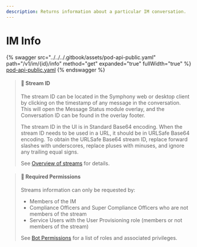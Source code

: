 ```yaml
---
description: Returns information about a particular IM conversation.
---
```


# IM Info

{% swagger src="../../../.gitbook/assets/pod-api-public.yaml" path="/v1/im/{id}/info" method="get" expanded="true" fullWidth="true" %}
[pod-api-public.yaml](../../../.gitbook/assets/pod-api-public.yaml)
{% endswagger %}

> #### 📘 Stream ID
>
> The stream ID can be located in the Symphony web or desktop client by clicking on the timestamp of any message in the conversation. This will open the Message Status module overlay, and the Conversation ID can be found in the overlay footer.
>
> The stream ID in the UI is in Standard Base64 encoding. When the stream ID needs to be used in a URL, it should be in URLSafe Base64 encoding. To obtain the URLSafe Base64 stream ID, replace forward slashes with underscores, replace pluses with minuses, and ignore any trailing equal signs.
>
> See [Overview of streams](https://docs.developers.symphony.com/building-bots-on-symphony/datafeed/overview-of-streams) for details.

> #### 🚧 Required Permissions
>
> Streams information can only be requested by:
>
> * Members of the IM
> * Compliance Officers and Super Compliance Officers who are not members of the stream
> * Service Users with the User Provisioning role (members or not members of the stream)
>
> See [Bot Permissions](https://docs.developers.symphony.com/building-bots-on-symphony/configuration/bot-permissions) for a list of roles and associated privileges.
